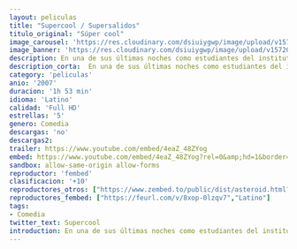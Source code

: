 ```yaml
---
layout: peliculas
title: "Supercool / Supersalidos"
titulo_original: "Súper cool"
image_carousel: 'https://res.cloudinary.com/dsiuiygwp/image/upload/v1572062105/supercool-min_tpksgb.jpg'
image_banner: 'https://res.cloudinary.com/dsiuiygwp/image/upload/v1572062107/superbad-min_wpgqty.jpg'
description: En una de sus últimas noches como estudiantes del instituto, los amigos e inadaptados Evan (Michael Cera) y Seth (Jonah Hill) experimentarán una legendaria odisea durante una tarde en la que intentan comprar bebida para una fiesta en la que estarán las chicas de sus sueños. En su peripecia les acompañará el indescriptible McLovin (Christopher Mintz-Plasse), otro amigo inadaptado que acaba de comprarse un carnet falso, su pasaporte para comprar el alcohol.
description_corta:  En una de sus últimas noches como estudiantes del instituto, los amigos e inadaptados Evan (Michael Cera) y Seth (Jonah Hill) experimentarán una legendaria odisea durante una tarde en la que intentan comprar bebida para una fiesta en la que estarán las chicas de sus..
category: 'peliculas'
anio: '2007'
duracion: '1h 53 min'
idioma: 'Latino'
calidad: 'Full HD'
estrellas: '5'
genero: Comedia
descargas: 'no'
descargas2:
trailer: https://www.youtube.com/embed/4eaZ_48ZYog
embed: https://www.youtube.com/embed/4eaZ_48ZYog?rel=0&amp;hd=1&border=0&wmode=opaque&enablejsapi=1&modestbranding=1&controls=1&showinfo=1
sandbox: allow-same-origin allow-forms
reproductor: 'fembed'
clasificacion: '+10'
reproductores_otros: ["https://www.zembed.to/public/dist/asteroid.html?id=83e860f80a075f5f4e8aba55f2223559&title=Superbad","Latimo","https://gdriveplayer.co/embed2.php?link=y5CKR7TCPuc9zraprQrhIQt%252F5fTRAEtJ5iVwtYfb8vZkxSe14TahcfcK7ax9F%252Bnl9McfpYn53wvKaWq8ijYIRLLZSWwihDWCk%252FOI%252FySTj5n%252FCWjl1gWLur4vpUGx1XzcJMpwWkA70yYxYeMc336HUWQ7oxA%252FMaEmieFygrsxIlxYtL8271DWRNHpyN0wLPFvZGY9eyoacAcOfrHlliue9A","Latino","https://gdriveplayer.co/embed2.php?link=ecIVKidFD0u%252B3hD5Tkqr0QZnLXhVXqNd0c0yvcLaZ4kXoRhN1KTQbwMLL1mlfBoMc%252BhHtq3%252BjhY%252BlTlNc9DbQCjqy%252BCXplU4HMec0U3MjB7lji22Fal8hlpaztFrxKNSEzpL8UpABWDp3xmYgBn5aXXWaPQuDQq9XMD8%252FyNFijLyyCXy39G5x6GduuhfMdVTtscXn%252FBwCT83lhCADPD1Fr%252F76YvuK03jaR%252FsogTTuNrUxeJ0I4MsryekKjr51wdtI%253D","Latino","https://mstream.space/4ncqz8mqkdf7","Latino"]
reproductores_fembed: ["https://feurl.com/v/8xop-0lzqv7","Latino"]
tags:
- Comedia
twitter_text: Supercool
introduction: En una de sus últimas noches como estudiantes del instituto, los amigos e inadaptados Evan (Michael Cera) y Seth (Jonah Hill) experimentarán una legendaria odisea durante una tarde en la que intentan comprar bebida para una fiesta en la que estarán las chicas de sus
---
```












